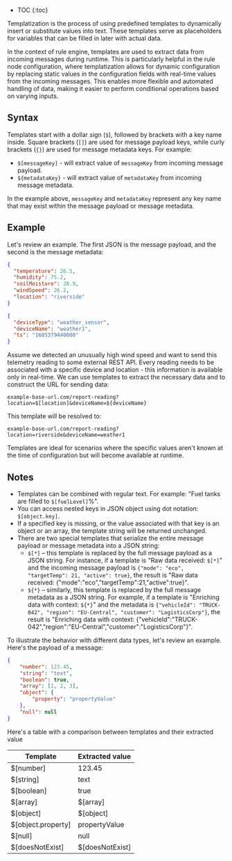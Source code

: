* TOC
{:toc}

Templatization is the process of using predefined templates to dynamically insert or substitute values into text.
These templates serve as placeholders for variables that can be filled in later with actual data. 

In the context of rule engine, templates are used to extract data from incoming messages during runtime. 
This is particularly helpful in the rule node configuration, where templatization allows for dynamic configuration by replacing static values in the configuration fields with real-time values from the incoming messages. 
This enables more flexible and automated handling of data, making it easier to perform conditional operations based on varying inputs.

## Syntax

Templates start with a dollar sign (`$`), followed by brackets with a key name inside.
Square brackets (`[]`) are used for message payload keys, while curly brackets (`{}`) are used for message metadata keys.
For example: 
- `$[messageKey]` - will extract value of `messageKey` from incoming message payload.
- `${metadataKey}` - will extract value of `metadataKey` from incoming message metadata.

In the example above, `messageKey` and `metadataKey` represent any key name that may exist within the message payload or message metadata.

## Example

Let's review an example. The first JSON is the message payload, and the second is the message metadata:

```json
{
  "temperature": 26.5,
  "humidity": 75.2,
  "soilMoisture": 28.9,
  "windSpeed": 26.2,
  "location": "riverside"
}
```
```json
{
  "deviceType": "weather_sensor",
  "deviceName": "weather1",
  "ts": "1685379440000"
}
```

Assume we detected an unusually high wind speed and want to send this telemetry reading to some external REST API. 
Every reading needs to be associated with a specific device and location - this information is available only in real-time. 
We can use templates to extract the necessary data and to construct the URL for sending data:

`example-base-url.com/report-reading?location=$[location]&deviceName=${deviceName}` 

This template will be resolved to: 

`example-base-url.com/report-reading?location=riverside&deviceName=weather1`

Templates are ideal for scenarios where the specific values aren't known at the time of configuration but will become available at runtime.

## Notes

- Templates can be combined with regular text. For example: "Fuel tanks are filled to `$[fuelLevel]`%".
- You can access nested keys in JSON object using dot notation: `$[object.key]`.
- If a specified key is missing, or the value associated with that key is an object or an array, the template string will be returned unchanged.
- There are two special templates that serialize the entire message payload or message metadata into a JSON string:
  - `$[*]` – this template is replaced by the full message payload as a JSON string. For instance, if a template is "Raw data received: `$[*]`" and the incoming message payload is `{"mode": "eco", "targetTemp": 21, "active": true}`, the result is "Raw data received: {"mode":"eco","targetTemp":21,"active":true}".
  - `${*}` – similarly, this template is replaced by the full message metadata as a JSON string. For example, if a template is "Enriching data with context: `${*}`" and the metadata is `{"vehicleId": "TRUCK-042", "region": "EU-Central", "customer": "LogisticsCorp"}`, the result is "Enriching data with context: {"vehicleId":"TRUCK-042","region":"EU-Central","customer":"LogisticsCorp"}".

To illustrate the behavior with different data types, let's review an example. Here's the payload of a message:
```json
{
    "number": 123.45,
    "string": "text",
    "boolean": true,
    "array": [1, 2, 3],
    "object": {
        "property": "propertyValue"
    },
    "null": null
}
```
Here's a table with a comparison between templates and their extracted value

| **Template**       | **Extracted value** |
|--------------------|---------------------|
| $[number]          | 123.45              |
| $[string]          | text                |
| $[boolean]         | true                |
| $[array]           | $[array]            |
| $[object]          | $[object]           |
| $[object.property] | propertyValue       |
| $[null]            | null                |
| $[doesNotExist]    | $[doesNotExist]     |
